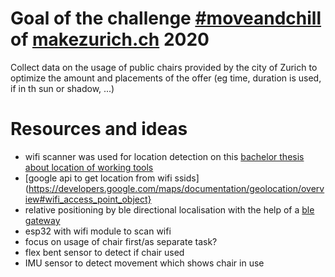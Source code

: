 # Goal of the challenge [#moveandchill](https://makezurich.ch/start/2/) of [makezurich.ch](https://makezurich.ch) 2020
Collect data on the usage of public chairs provided by the city of Zurich to optimize the amount and placements of the offer (eg time, duration is used, if in th sun or shadow, ...)

# Resources and ideas
- wifi scanner was used for location detection on this [bachelor thesis about location of working tools](https://www.fhnw.ch/plattformen/bachelor20/IMVS29/index.html)
- [google api to get location from wifi ssids](https://developers.google.com/maps/documentation/geolocation/overview#wifi_access_point_object}
- relative positioning by ble directional localisation with the help of a [ble gateway](https://thingoo.en.alibaba.com/product/62091463696-233065917/ble_5_1_asset_tracking_bluetooth_gateway_for_AOA_AOE_directional_location.html)
- esp32 with wifi module to scan wifi
- focus on usage of chair first/as separate task?
- flex bent sensor to detect if chair used
- IMU sensor to detect movement which shows chair in use
